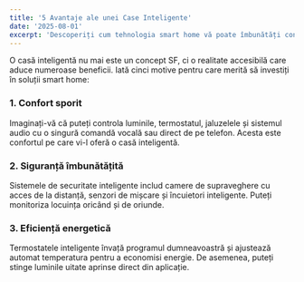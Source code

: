 ```yaml
---
title: '5 Avantaje ale unei Case Inteligente'
date: '2025-08-01'
excerpt: 'Descoperiți cum tehnologia smart home vă poate îmbunătăți confortul, siguranța și eficiența energetică a locuinței.'
---
```


O casă inteligentă nu mai este un concept SF, ci o realitate accesibilă care aduce numeroase beneficii. Iată cinci motive pentru care merită să investiți în soluții smart home:

### 1. Confort sporit
Imaginați-vă că puteți controla luminile, termostatul, jaluzelele și sistemul audio cu o singură comandă vocală sau direct de pe telefon. Acesta este confortul pe care vi-l oferă o casă inteligentă.

### 2. Siguranță îmbunătățită
Sistemele de securitate inteligente includ camere de supraveghere cu acces de la distanță, senzori de mișcare și încuietori inteligente. Puteți monitoriza locuința oricând și de oriunde.

### 3. Eficiență energetică
Termostatele inteligente învață programul dumneavoastră și ajustează automat temperatura pentru a economisi energie. De asemenea, puteți stinge luminile uitate aprinse direct din aplicație.
